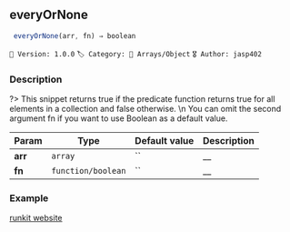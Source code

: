 ## everyOrNone 

```javascript
 everyOrNone(arr, fn) ⇒ boolean 
``` 


`📢 Version: 1.0.0`  `🏷️ Category: 🧾 Arrays/Object` `🎖️ Author: jasp402` 

### Description 


?> This snippet returns true if the predicate function returns true for all elements in a collection and false otherwise. \n You can omit the second argument fn if you want to use Boolean as a default value. 


| Param | Type | Default value | Description |
| --- | --- | --- | --- |
| **arr** | `array` | `` | __ | 
| **fn** | `function/boolean` | `` | __ | 



### Example 


[runkit website](@example ':include :type=iframe width=100% height=100%')


